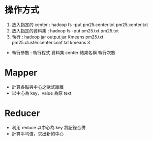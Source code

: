 # 操作方式
1. 放入指定的 center : hadoop fs -put pm25.center.txt pm25.center.txt
2. 放入指定的資料集 : hadoop fs -put pm25.txt pm25.txt
3. 執行 : hadoop jar output.jar Kmeans pm25.txt pm25.cluster.center.conf.txt kmeans 3
- 執行參數 : 執行程式 資料集 center 結果名稱 執行次數
# Mapper
- 計算各點與中心之歐式距離
- 以中心為 key，value 為原 text
# Reducer
- 利用 reduce 以中心為 key 將記錄合併
- 計算平均值，求出新的中心



